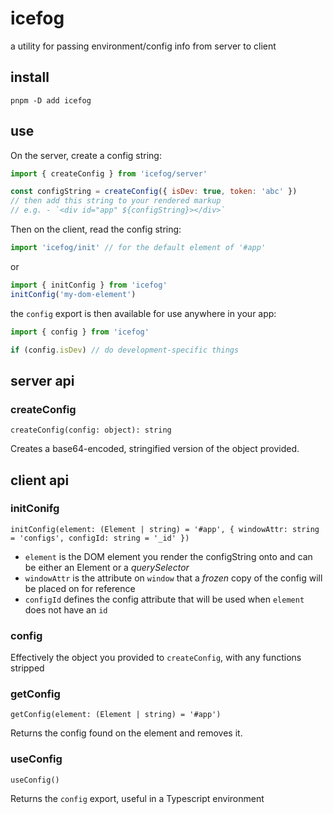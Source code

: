# icefog

a utility for passing environment/config info from server to client

## install

```shell
pnpm -D add icefog
```

## use

On the server, create a config string:

```js
import { createConfig } from 'icefog/server'

const configString = createConfig({ isDev: true, token: 'abc' })
// then add this string to your rendered markup
// e.g. - `<div id="app" ${configString}></div>`
```

Then on the client, read the config string:

```js
import 'icefog/init' // for the default element of '#app'
```

or

```js
import { initConfig } from 'icefog'
initConfig('my-dom-element')
```

the `config` export is then available for use anywhere in your app:

```js
import { config } from 'icefog'

if (config.isDev) // do development-specific things
```

## server api

### createConfig

`createConfig(config: object): string`

Creates a base64-encoded, stringified version of the object provided.

## client api

### initConifg

`initConfig(element: (Element | string) = '#app', { windowAttr: string = 'configs', configId: string = '_id' })`

- `element` is the DOM element you render the configString onto and can be either an Element or a _querySelector_
- `windowAttr` is the attribute on `window` that a _frozen_ copy of the config will be placed on for reference
- `configId` defines the config attribute that will be used when `element` does not have an `id`

### config

Effectively the object you provided to `createConfig`, with any functions stripped

### getConfig

`getConfig(element: (Element | string) = '#app')`

Returns the config found on the element and removes it.

### useConfig

`useConfig()`

Returns the `config` export, useful in a Typescript environment
